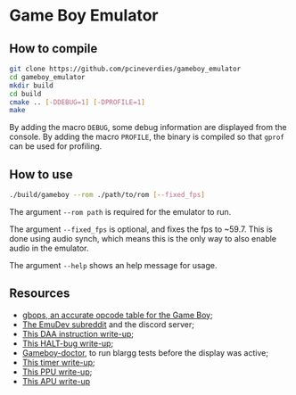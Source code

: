 # Game Boy Emulator

## How to compile

```bash
git clone https://github.com/pcineverdies/gameboy_emulator
cd gameboy_emulator
mkdir build
cd build
cmake .. [-DDEBUG=1] [-DPROFILE=1]
make
```

By adding the macro `DEBUG`, some debug information are displayed from the console.
By adding the macro `PROFILE`, the binary is compiled so that `gprof` can be used for profiling.

## How to use

```bash
./build/gameboy --rom ./path/to/rom [--fixed_fps]
```

The argument `--rom path` is required for the emulator to run.

The argument `--fixed_fps` is optional, and fixes the fps to ~59.7.
This is done using audio synch, which means this is the only way to also enable audio in the emulator.

The argument `--help` shows an help message for usage.

## Resources

- [gbops, an accurate opcode table for the Game Boy](https://izik1.github.io/gbops/index.html);
- [The EmuDev subreddit](https://www.reddit.com/r/EmuDev/) and the discord server;
- [This DAA instruction write-up](https://ehaskins.com/2018-01-30%20Z80%20DAA/);
- [This HALT-bug write-up](https://github.com/nitro2k01/little-things-gb/tree/main/double-halt-cancel);
- [Gameboy-doctor](https://github.com/robert/gameboy-doctor), to run blargg tests before the display was active;
- [This timer write-up](https://github.com/Hacktix/GBEDG/blob/master/timers/index.md);
- [This PPU write-up](https://hacktix.github.io/GBEDG/ppu/);
- [This APU write-up](https://nightshade256.github.io/2021/03/27/gb-sound-emulation.html#fnref:2)
